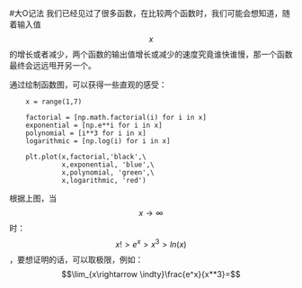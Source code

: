 #大O记法
我们已经见过了很多函数，在比较两个函数时，我们可能会想知道，随着输入值$$x$$的增长或者减少，两个函数的输出值增长或减少的速度究竟谁快谁慢，那一个函数最终会远远甩开另一个。  

通过绘制函数图，可以获得一些直观的感受：    
```
	x = range(1,7)

	factorial = [np.math.factorial(i) for i in x]
	exponential = [np.e**i for i in x]
	polynomial = [i**3 for i in x]
	logarithmic = [np.log(i) for i in x]

	plt.plot(x,factorial,'black',\
    	     x,exponential, 'blue',\
        	 x,polynomial, 'green',\
         	 x,logarithmic, 'red')
```
根据上图，当$$x\rightarrow \infty$$时：$$x!> e^x> x^3 > ln(x)$$，要想证明的话，可以取极限，例如：  
$$\lim_{x\rightarrow \indty}\frac{e^x}{x**3}=$$
